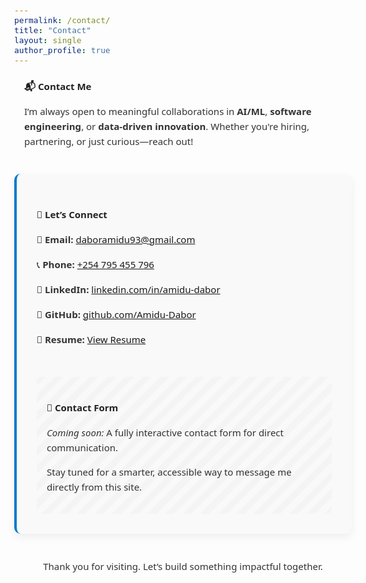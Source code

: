 ```yaml
---
permalink: /contact/
title: "Contact"
layout: single
author_profile: true
---
```


<style>
  body, h1, h2, p, li {
    font-family: 'Segoe UI', Roboto, Helvetica, Arial, sans-serif;
    font-size: 15px;
    color: #333;
    line-height: 1.6;
  }
  section {
    max-width: 1000px;
    margin: 0 auto 2.5rem auto;
    padding: 0 1rem;
  }
  .card {
    display: flex;
    flex-wrap: wrap;
    gap: 2rem;
    background-color: #f9f9f9;
    border-left: 4px solid #007acc;
    border-radius: 10px;
    padding: 2rem;
    box-shadow: 0 6px 14px rgba(0, 0, 0, 0.06);
  }
  .card-column {
    flex: 1;
    min-width: 280px;
  }
  h1, h2 {
    color: #222;
    font-weight: 600;
    margin-bottom: 1rem;
  }
  ul.contact-list {
    list-style: none;
    padding-left: 0;
  }
  ul.contact-list li {
    margin-bottom: 1rem;
  }
  .coming-soon {
    background: repeating-linear-gradient(135deg, #f4f4f4, #f4f4f4 10px, #f9f9f9 10px, #f9f9f9 20px);
    border-radius: 8px;
    padding: 1rem;
  }
</style>

<section>
  <h1>📬 Contact Me</h1>
  <p>I’m always open to meaningful collaborations in <strong>AI/ML</strong>, <strong>software engineering</strong>, or <strong>data-driven innovation</strong>. Whether you're hiring, partnering, or just curious—reach out!</p>
</section>

<section class="card">
  <div class="card-column">
    <h2>🤝 Let’s Connect</h2>
    <ul class="contact-list">
      <li>📧 <strong>Email:</strong> <a href="mailto:daboramidu93@gmail.com">daboramidu93@gmail.com</a></li>
      <li>📞 <strong>Phone:</strong> <a href="tel:+254795455796">+254 795 455 796</a></li>
      <li>💼 <strong>LinkedIn:</strong> <a href="https://www.linkedin.com/in/adabor/" target="_blank">linkedin.com/in/amidu-dabor</a></li>
      <li>🐙 <strong>GitHub:</strong> <a href="https://github.com/Amidu-Dabor" target="_blank">github.com/Amidu-Dabor</a></li>
      <li>📁 <strong>Resume:</strong> <a href="/resume/">View Resume</a></li>
    </ul>
  </div>

  <div class="card-column coming-soon">
    <h2>📝 Contact Form</h2>
    <p><em>Coming soon:</em> A fully interactive contact form for direct communication.</p>
    <p>Stay tuned for a smarter, accessible way to message me directly from this site.</p>
  </div>
</section>

<section>
  <p style="text-align: center;">Thank you for visiting. Let’s build something impactful together.</p>
</section>
